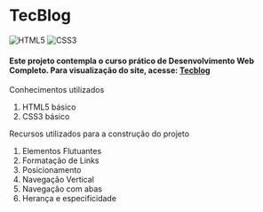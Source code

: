 # **TecBlog**

<img alt="HTML5" src="https://img.shields.io/badge/html5-%23E34F26.svg?&style=for-the-badge&logo=html5&logoColor=white"/> <img alt="CSS3" src="https://img.shields.io/badge/css3-%231572B6.svg?&style=for-the-badge&logo=css3&logoColor=white"/>

#### **Este projeto contempla o curso prático de Desenvolvimento Web Completo. Para visualização do site, acesse:**  [Tecblog](https://joaolucasp.github.io/Practicing-Web-Development-TecBlog/)

Conhecimentos utilizados
1. HTML5 básico
2. CSS3 básico

Recursos utilizados para a construção do projeto
1. Elementos Flutuantes
2. Formatação de Links
3. Posicionamento
4. Navegação Vertical
5. Navegação com abas
6. Herança e especificidade
